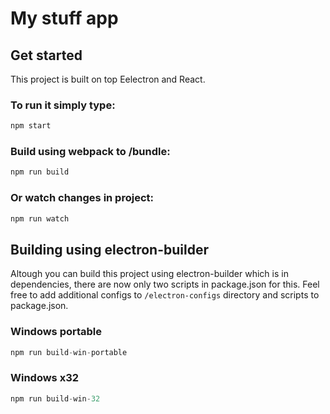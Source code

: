 # My stuff app

## Get started
This project is built on top Eelectron and React. 

### To run it simply type:
```javascript
npm start
```

### Build using webpack to /bundle:
```javascript
npm run build
```

### Or watch changes in project:
```javascript
npm run watch
```

## Building using electron-builder
Altough you can build this project using electron-builder which is in dependencies, there are now only two scripts in package.json for this. Feel free to add additional configs to `/electron-configs` directory and scripts to package.json.

### Windows portable
```javascript
npm run build-win-portable
```

### Windows x32
```javascript
npm run build-win-32
```
